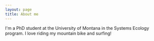 ```yaml
---
layout: page
title: About me
---
```


I'm a PhD student at the University of Montana in the Systems Ecology program.
I love riding my mountain bike and surfing!
<object data="../assets/images/MJohnson_Resume_2022.pdf" width="1000" height="1000" type='application/pdf'></object>
